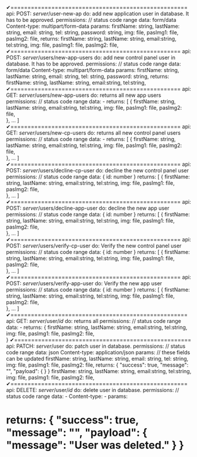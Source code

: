 ✔====================================================
  api: POST: _server_/user-new-ap
  do: add new application user in database. It has to be approved. 
  permissions: // status code range
  data: form/data
  Content-type: multipart/form-data
  params: 
    firstName: string,
    lastName: string,
    email: string,
    tel: string,
    password: string,
    img: file,
    pasImg1: file,
    pasImg2: file,
  returns:
    firstName: string,
    lastName: string,
    email:string,
    tel:string,
    img: file,
    pasImg1: file,
    pasImg2: file, 
✔==================================================
  api: POST: _server_/users/new-app-users
  do: add new control panel user in database. It has to be approved.
  permissions: // status code range
  data: form/data
  Content-type: multipart/form-data
  params: 
    firstName: string,
    lastName: string,
    email: string,
    tel: string,
    password: string,
  returns:
    firstName: string,
    lastName: string,
    email:string,
    tel:string,
✔==================================================
api: GET: _server_/users/new-app-users
do: returns all new app users
permissions: // status code range
data: -
returns: 
 [
   {
    firstName: string,
    lastName: string,
    email:string,
    tel:string,
    img: file,
    pasImg1: file,
    pasImg2: file,  
   },
   ...
 ]
✔==================================================
api: GET: _server_/users/new-cp-users
do: returns all new control panel users
permissions: // status code range
data: -
returns: 
 [
   {
    firstName: string,
    lastName: string,
    email:string,
    tel:string,
    img: file,
    pasImg1: file,
    pasImg2: file,  
   },
   ...
 ]
 ✔==================================================
api: POST: _server_/users/decline-cp-user
do: decline the new control panel user
permissions: // status code range
data: { id: number }
returns: 
 [
   {
    firstName: string,
    lastName: string,
    email:string,
    tel:string,
    img: file,
    pasImg1: file,
    pasImg2: file,  
   },
   ...
 ]
 ✔==================================================
api: POST: _server_/users/decline-app-user
do: decline the new app user
permissions: // status code range
data: { id: number }
returns: 
 [
   {
    firstName: string,
    lastName: string,
    email:string,
    tel:string,
    img: file,
    pasImg1: file,
    pasImg2: file,  
   },
   ...
 ]
 ✔==================================================
api: POST: _server_/users/verify-cp-user
do: Verify the new control panel user
permissions: // status code range
data: { id: number }
returns: 
 [
   {
    firstName: string,
    lastName: string,
    email:string,
    tel:string,
    img: file,
    pasImg1: file,
    pasImg2: file,  
   },
   ...
 ]
 ✔==================================================
api: POST: _server_/users/verify-app-user
do: Verify the new app user
permissions: // status code range
data: { id: number }
returns: 
 [
   {
    firstName: string,
    lastName: string,
    email:string,
    tel:string,
    img: file,
    pasImg1: file,
    pasImg2: file,  
   },
   ...
 ]
✔====================================================
api: GET: _server_/user/_id_
do: returns all
permissions: // status code range
data: -
returns: 
   {
    firstName: string,
    lastName: string,
    email:string,
    tel:string,
    img: file,
    pasImg1: file,
    pasImg2: file,  
   }
✔====================================================
api: PATCH: _server_/user
do: patch user in database. 
permissions: // status code range
data: json
Content-type: application/json
params: 
  // these fields can be updated
  firstName: string,
  lastName: string,
  email: string,
  tel: string,
  img: file,
  pasImg1: file,
  pasImg2: file,
returns:
{
  "success": true,
  "message": "",
  "payload": {
  }
}
  firstName: string,
  lastName: string,
  email:string,
  tel:string,
  img: file,
  pasImg1: file,
  pasImg2: file, 
✔====================================================
api: DELETE: _server_/user/_id_
do: delete user in database. 
permissions: // status code range
data: -
Content-type: -
params: 
  
returns:
{
  "success": true,
  "message": "",
  "payload": {
    "message": "User was deleted."
  }
}
==================================================



